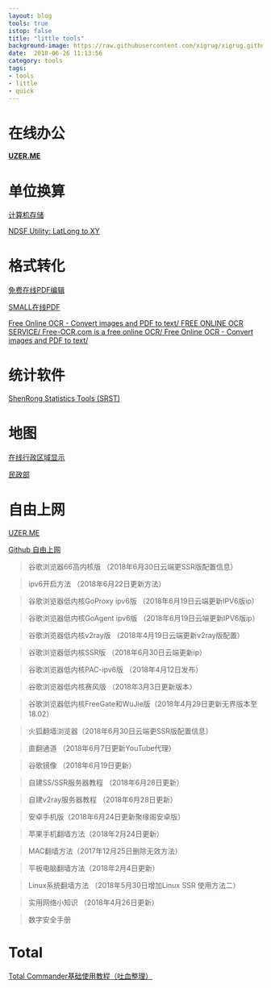```yaml
---
layout: blog
tools: true
istop: false
title: "little tools"
background-image: https://raw.githubusercontent.com/xigrug/xigrug.github.io/master/picture/uzerme.png 
date:  2018-06-26 11:13:56
category: tools
tags:
- tools
- little
- quick
---
```


# 在线办公

<a href="https://www.uzer.me" title="可以看youtobe"> **UZER.ME** </a>

# 单位换算
[计算机存储](http://converter.elliotbeken.com/)

[NDSF Utility: LatLong to XY](http://www.whoi.edu/marine/ndsf/cgi-bin/NDSFutility.cgi?form=0&from=LatLon&to=XY)


# 格式转化
<a href="https://lightpdf.com/zh/" title="免费PDF工具：无需注册&功能强大"> 免费在线PDF编辑</a>

<a href="https://smallpdf.com/cn" title="轻松玩转PDF"> SMALL在线PDF</a>

<a href="https://ocr.space/" title="free OCR"> Free Online OCR - Convert images and PDF to text/ </a>
<a href="https://www.onlineocr.net/" title="free OCR"> FREE ONLINE OCR SERVICE/ </a>
<a href="https://www.free-ocr.com/" title="free OCR"> Free-OCR.com is a free online OCR/ </a>
<a href="http://www.free-online-ocr.com/" title="free OCR"> Free Online OCR - Convert images and PDF to text/ </a>

# 统计软件

<a href="http://www.mdtserver.com/srst" title="深容统计学软件"> ShenRong Statistics Tools (SRST)</a>

# 地图
<a href="http://lbsyun.baidu.com/jsdemo.htm#c1_10" title="行政区域划分"> 在线行政区域显示 </a>

<a href="http://xzqh.mca.gov.cn/map" title="行政区域划分"> 民政部 </a>

# 自由上网

[UZER.ME](https://uzer.me/z/apps)

[Github 自由上网](https://github.com/Alvin9999/new-pac/wiki)

>谷歌浏览器66高内核版 （2018年6月30日云端更SSR版配置信息）

> ipv6开启方法 （2018年6月22日更新方法）

> 谷歌浏览器低内核GoProxy ipv6版 （2018年6月19日云端更新IPV6版ip）

> 谷歌浏览器低内核GoAgent ipv6版 （2018年6月19日云端更新IPV6版ip）

> 谷歌浏览器低内核v2ray版 （2018年4月19日云端更新v2ray版配置）

> 谷歌浏览器低内核SSR版 （2018年6月30日云端更新ip）

> 谷歌浏览器低内核PAC-ipv6版 （2018年4月12日发布）

> 谷歌浏览器低内核赛风版 （2018年3月3日更新版本）

> 谷歌浏览器低内核FreeGate和WuJie版（2018年4月29日更新无界版本至18.02）

> 火狐翻墙浏览器（2018年6月30日云端更SSR版配置信息）

> 直翻通道 （2018年6月7日更新YouTube代理）

> 谷歌镜像 （2018年6月19日更新）

> 自建SS/SSR服务器教程 （2018年6月28日更新）

> 自建v2ray服务器教程 （2018年6月28日更新）

> 安卓手机版（2018年6月24日更新聚缘阁安卓版）

> 苹果手机翻墙方法（2018年2月24日更新）

> MAC翻墙方法（2017年12月25日删除无效方法）

> 平板电脑翻墙方法（2018年2月4日更新）

> Linux系统翻墙方法 （2018年5月30日增加Linux SSR 使用方法二）

> 实用网络小知识 （2018年4月26日更新）

> 数字安全手册 

# Total 

[Total Commander基础使用教程（吐血整理）](http://www.jiaocheng8.com/ruanjian/totalcommander/375.html)

